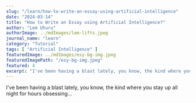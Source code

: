 ```yaml
---
slug: "/learn/how-to-write-an-essay-using-artificial-intelligence"
date: "2024-03-14"
title: "How to Write an Essay using Artificial Intelligence?"
author: "Lem Uhuru"
authorImage: ../mdImages/lem-lifts.jpeg
journal_name: "learn"
category: "Tutorial"
tags: [ "Artificial Intelligence" ]
featuredImage: ../mdImages/esy-bg-img.jpeg
featuredImagePath: "/esy-bg-img.jpeg"
featured: 4
excerpt: "I've been having a blast lately, you know, the kind where you stay up all night for hours obsessing over a brand new toy and it's all due to MidJourney..."
---
```


I've been having a blast lately, you know, the kind where you stay up all night for hours obsessing...
